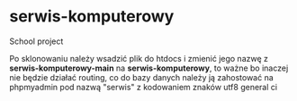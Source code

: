 # serwis-komputerowy
School project 

Po sklonowaniu należy wsadzić plik do htdocs i zmienić jego nazwę z **serwis-komputerowy-main** na **serwis-komputerowy**, to ważne
bo inaczej nie będzie działać routing, co do bazy danych należy ją zahostować na phpmyadmin pod nazwą "serwis" z kodowaniem znaków
utf8 general ci 
